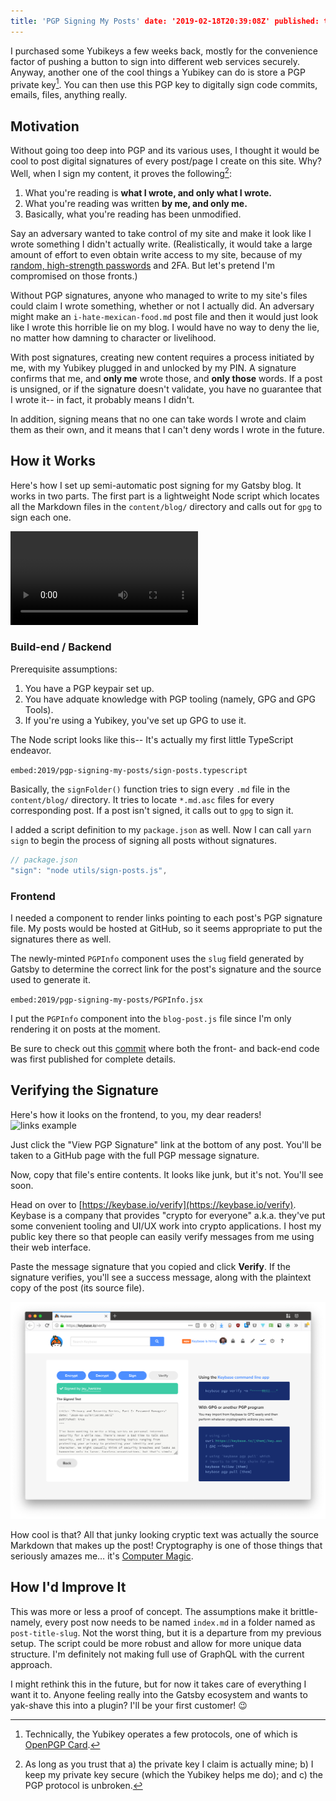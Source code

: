 ```yaml
---
title: 'PGP Signing My Posts' date: '2019-02-18T20:39:08Z' published: true
---
```


I purchased some Yubikeys a few weeks back, mostly for the convenience factor of
pushing a button to sign into different web services securely. Anyway, another
one of the cool things a Yubikey can do is store a PGP private key[^1]. You can
then use this PGP key to digitally sign code commits, emails, files, anything
really.

## Motivation

Without going too deep into PGP and its various uses, I thought it would be cool
to post digital signatures of every post/page I create on this site. Why? Well,
when I sign my content, it proves the following[^2]:

1. What you're reading is **what I wrote, and only what I wrote.**
2. What you're reading was written **by me, and only me.**
3. Basically, what you're reading has been unmodified.

Say an adversary wanted to take control of my site and make it look like I wrote
something I didn't actually write. (Realistically, it would take a large amount
of effort to even obtain write access to my site, because of my [random,
high-strength
passwords](../privacy-and-security-series-part-i-password-managers/) and 2FA.
But let's pretend I'm compromised on those fronts.)

Without PGP signatures, anyone who managed to write to my site's files could
claim I wrote something, whether or not I actually did. An adversary might make
an `i-hate-mexican-food.md` post file and then it would just look like I wrote
this horrible lie on my blog. I would have no way to deny the lie, no matter how
damning to character or livelihood.

With post signatures, creating new content requires a process initiated by me,
with my Yubikey plugged in and unlocked by my PIN. A signature confirms that me,
and **only me** wrote those, and **only those** words. If a post is unsigned, or
if the signature doesn't validate, you have no guarantee that I wrote it-- in
fact, it probably means I didn't.

In addition, signing means that no one can take words I wrote and claim them as
their own, and it means that I can't deny words I wrote in the future.

[^1]: Technically, the Yubikey operates a few protocols, one of which is [OpenPGP Card](https://openpgpcard.org/).
[^2]: As long as you trust that a) the private key I claim is actually mine; b) I keep my private key secure (which the Yubikey helps me do); and c) the PGP protocol is unbroken.

## How it Works

Here's how I set up semi-automatic post signing for my Gatsby blog. It works in
two parts. The first part is a lightweight Node script which locates all the
Markdown files in the `content/blog/` directory and calls out for `gpg` to sign
each one.

<video controls alt="screencast">
  <source src="signing.mp4" type="video/mp4">
</video>

### Build-end / Backend

Prerequisite assumptions:

1. You have a PGP keypair set up.
2. You have adquate knowledge with PGP tooling (namely, GPG and GPG Tools).
3. If you're using a Yubikey, you've set up GPG to use it.

The Node script looks like this-- It's actually my first little TypeScript
endeavor.

`embed:2019/pgp-signing-my-posts/sign-posts.typescript`

Basically, the `signFolder()` function tries to sign every `.md` file in the
`content/blog/` directory. It tries to locate `*.md.asc` files for every
corresponding post. If a post isn't signed, it calls out to `gpg` to sign it.

I added a script definition to my `package.json` as well. Now I can call `yarn sign` to begin the process of signing all posts without signatures.

```js
// package.json
"sign": "node utils/sign-posts.js",
```

### Frontend

I needed a component to render links pointing to each post's PGP signature file.
My posts would be hosted at GitHub, so it seems appropriate to put the
signatures there as well.

The newly-minted `PGPInfo` component uses the `slug` field generated by Gatsby
to determine the correct link for the post's signature and the source used to
generate it.

`embed:2019/pgp-signing-my-posts/PGPInfo.jsx`

I put the `PGPInfo` component into the `blog-post.js` file since I'm only
rendering it on posts at the moment.

Be sure to check out this
[commit](https://github.com/jay-hankins/jayhankins.me/commit/a089e38dd2379b05b3b6fc6cbab9b399f9d25ff7)
where both the front- and back-end code was first published for complete
details.

## Verifying the Signature

Here's how it looks on the frontend, to you, my dear readers! ![links
example](links.jpg)

Just click the "View PGP Signature" link at the bottom of any post. You'll be
taken to a GitHub page with the full PGP message signature.

Now, copy that file's entire contents. It looks like junk, but it's not. You'll
see soon.

Head on over to [https://keybase.io/verify](https://keybase.io/verify). Keybase
is a company that provides "crypto for everyone" a.k.a. they've put some
convenient tooling and UI/UX work into crypto applications. I host my public key
there so that people can easily verify messages from me using their web
interface.

Paste the message signature that you copied and click **Verify**. If the
signature verifies, you'll see a success message, along with the plaintext copy
of the post (its source file).

![Keybase screenshot](keybase-verify.png)

How cool is that? All that junky looking cryptic text was actually the source
Markdown that makes up the post! Cryptography is one of those things that
seriously amazes me… it's [Computer
Magic](https://www.youtube.com/watch?v=CEyyM3KpVlw).

## How I'd Improve It

This was more or less a proof of concept. The assumptions make it brittle-
namely, every post now needs to be named `index.md` in a folder named as
`post-title-slug`. Not the worst thing, but it is a departure from my previous
setup. The script could be more robust and allow for more unique data structure.
I'm definitely not making full use of GraphQL with the current approach.

I might rethink this in the future, but for now it takes care of everything I
want it to. Anyone feeling really into the Gatsby ecosystem and wants to
yak-shave this into a plugin? I'll be your first customer! 😉
